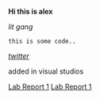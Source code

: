 
**Hi this is alex**

*lit gang*

`this is some code..`

*[twitter](https://twitter.com/?lang=en)*

added in visual studios

[Lab Report 1](lab-report-1-week-2.html)
[Lab Report 1](https://wgascarosas.github.io/cse15l-lab-reports/lab-report-1-week-2.html)